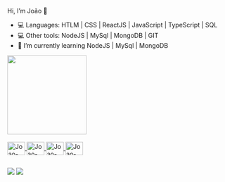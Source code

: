 Hi, I’m João 👋

- 💻   Languages: HTLM | CSS | ReactJS | JavaScript | TypeScript | SQL
- 💻   Other tools: NodeJS | MySql | MongoDB | GIT
- 🌱   I’m currently learning NodeJS | MySql | MongoDB

<div align="left">
  <a href="https://github.com/joaobosco25">
  <img height="180em" src="https://github-readme-stats.vercel.app/api?username=joaobosco25&show_icons=true&theme=dracula&include_all_commits=true&count_private=true"/>

<div style="display: inline_block"><br>
  <img align="center" alt="Joao-Js" height="30" width="40" src="https://icongr.am/devicon/javascript-original.svg?size=128&color=currentColor">
  <img align="center" alt="Joao-HTML" height="30" width="40" src="https://icongr.am/devicon/html5-original.svg?size=128&color=currentColor">
  <img align="center" alt="Joao-CSS" height="30" width="40" src="https://icongr.am/devicon/css3-original.svg?size=128&color=currentColor">
  <img align="center" alt="Joao-GIT" height="30" width="40" src="https://icongr.am/devicon/git-original.svg?size=128&color=currentColor">

  ##
 
<div>

<a href = "mailto:joaobosco2097@hotmail.com"><img src="https://img.shields.io/badge/-Gmail-%23333?style=for-the-badge&logo=gmail&logoColor=white" destino ="_blank"></a>
<a href="https://www.linkedin.com/in/jo%C3%A3o-bosco-ferreira-2a6b46225/" target="_blank"><img src="https://img.shields.io/badge/LinkedIn-0077B5?style=for-the-badge&logo=linkedin&logoColor=white" target="_blank"></a>


</div>
